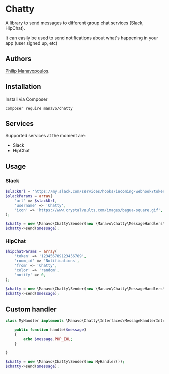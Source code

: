 # Chatty

A library to send messages to different group chat services (Slack, HipChat).

It can easily be used to send notifications about what's happening in your app (user signed up, etc)

## Authors

[Philip Manavopoulos](https://github.com/manavo).

## Installation

Install via Composer

```
composer require manavo/chatty
```

## Services

Supported services at the moment are:

* Slack
* HipChat

## Usage

### Slack

```php
$slackUrl = 'https://my.slack.com/services/hooks/incoming-webhook?token=XXXXXXXXXX';
$slackParams = array(
	'url' => $slackUrl,
	'username' => 'Chatty',
	'icon' => 'https://www.crystalvaults.com/images/bagua-square.gif',
);

$chatty = new \Manavo\Chatty\Sender(new \Manavo\Chatty\MessageHandlers\Slack($slackParams));
$chatty->send($message);
```

### HipChat

```php
$hipchatParams = array(
	'token' => '123456789123456789',
	'room_id' => 'Notifications',
	'from' => 'Chatty',
	'color' => 'random',
	'notify' => 0,
);

$chatty = new \Manavo\Chatty\Sender(new \Manavo\Chatty\MessageHandlers\Hipchat($hipchatParams));
$chatty->send($message);
```

## Custom handler

```php
class MyHandler implements \Manavo\Chatty\Interfaces\MessageHandlerInterface {

	public function handle($message)
	{
		echo $message.PHP_EOL;
	}

}

$chatty = new \Manavo\Chatty\Sender(new MyHandler());
$chatty->send($message);
```

